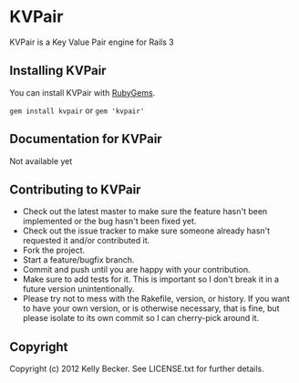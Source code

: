 # KVPair

KVPair is a Key Value Pair engine for Rails 3

## Installing KVPair

You can install KVPair with [RubyGems](https://rubygems.org/gems/kvpair).

`gem install kvpair` or `gem 'kvpair'`

## Documentation for KVPair

Not available yet

## Contributing to KVPair
 
* Check out the latest master to make sure the feature hasn't been implemented or the bug hasn't been fixed yet.
* Check out the issue tracker to make sure someone already hasn't requested it and/or contributed it.
* Fork the project.
* Start a feature/bugfix branch.
* Commit and push until you are happy with your contribution.
* Make sure to add tests for it. This is important so I don't break it in a future version unintentionally.
* Please try not to mess with the Rakefile, version, or history. If you want to have your own version, or is otherwise necessary, that is fine, but please isolate to its own commit so I can cherry-pick around it.

## Copyright

Copyright (c) 2012 Kelly Becker. See LICENSE.txt for
further details.


